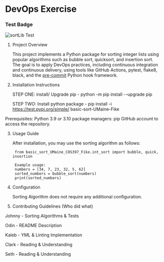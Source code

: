 # DevOps Exercise


### Test Badge
![sortLib Test](https://github.com/K-Hannan12/COS-397-Assignment-5/actions/workflows/main.yml/badge.svg?event=push)

1. Project Overview

    This project implements a Python package for sorting integer lists using popular algorithms such as bubble sort, quicksort, and insertion sort. The goal is to apply DevOps practices, including continuous integration and continuous delivery, using tools like GitHub Actions, pytest, flake8, black, and the [pre-commit](https://pre-commit.com/) Python hook framework.

3. Installation Instructions

    STEP ONE: install/ Upgrade pip
       - python -m pip install --upgrade pip

    STEP TWO: Install python package
       - pip install -i https://test.pypi.org/simple/ basic-sort-UMaine-Fike

Prerequisites:
Python 3.9 or 3.10
package managers: pip
GitHub account to access the repository.

3. Usage Guide

    After installation, you may use the sorting algorithm as follows:
    
        from basic_sort_UMaine_COS397_Fike.int_sort import bubble, quick, insertion
        
        Example usage:
        numbers = [34, 7, 23, 32, 5, 62]
        sorted_numbers = bubble_sort(numbers)
        print(sorted_numbers)

5. Configuration

    Sorting Algorithm does not require any additional configuration.

6. Contributing Guidelines (Who did what)

Johnny - Sorting Algorithms & Tests 

Odin - README Description 

Kaleb - YML & Linting Implementation 

Clark - Reading & Understanding 

Seth - Reading & Understanding

